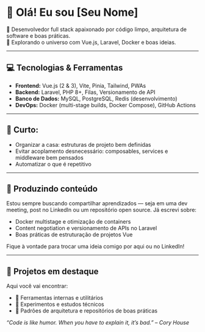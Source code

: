 # 👋 Olá! Eu sou [Seu Nome] 

🎯 Desenvolvedor full stack apaixonado por código limpo, arquitetura de software e boas práticas.  
🚀 Explorando o universo com Vue.js, Laravel, Docker e boas ideias.

---

## 💻 Tecnologias & Ferramentas
- **Frontend:** Vue.js (2 & 3), Vite, Pinia, Tailwind, PWAs
- **Backend:** Laravel, PHP 8+, Filas, Versionamento de API
- **Banco de Dados:** MySQL, PostgreSQL, Redis (desenvolvimento)
- **DevOps:** Docker (multi-stage builds, Docker Compose), GitHub Actions

---

## 🧠 Curto:
- Organizar a casa: estruturas de projeto bem definidas
- Evitar acoplamento desnecessário: composables, services e middleware bem pensados
- Automatizar o que é repetitivo

---

## 📘 Produzindo conteúdo
Estou sempre buscando compartilhar aprendizados — seja em uma dev meeting, post no LinkedIn ou um repositório open source. Já escrevi sobre:
- Docker multistage e otimização de containers
- Content negotiation e versionamento de APIs no Laravel
- Boas práticas de estruturação de projetos Vue

Fique à vontade para trocar uma ideia comigo por aqui ou no LinkedIn!

---

## 📌 Projetos em destaque
Aqui você vai encontrar:
- 🔧 Ferramentas internas e utilitários
- 🧪 Experimentos e estudos técnicos
- 🧱 Padrões de arquitetura e repositórios de boas práticas

_“Code is like humor. When you have to explain it, it’s bad.” – Cory House_
